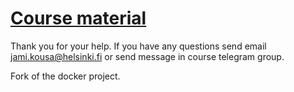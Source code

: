 # [Course material](https://docker-hy.github.io)

Thank you for your help. If you have any questions send email jami.kousa@helsinki.fi or send message in course telegram group.

Fork of the docker project.
